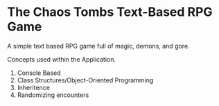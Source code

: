 # The Chaos Tombs Text-Based RPG Game

A simple text based RPG game full of magic, demons, and gore.

Concepts used within the Application.

1. Console Based
2. Class Structures/Object-Oriented Programming
3. Inheritence 
4. Randomizing encounters
